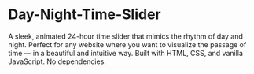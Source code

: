 # Day-Night-Time-Slider
A sleek, animated 24-hour time slider that mimics the rhythm of day and night. Perfect for any website where you want to visualize the passage of time — in a beautiful and intuitive way.  Built with HTML, CSS, and vanilla JavaScript. No dependencies.
